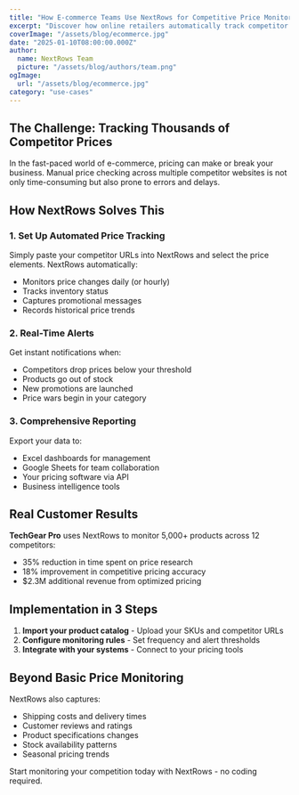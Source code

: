 ```yaml
---
title: "How E-commerce Teams Use NextRows for Competitive Price Monitoring"
excerpt: "Discover how online retailers automatically track competitor prices across thousands of products to stay competitive in real-time."
coverImage: "/assets/blog/ecommerce.jpg"
date: "2025-01-10T08:00:00.000Z"
author:
  name: NextRows Team
  picture: "/assets/blog/authors/team.png"
ogImage:
  url: "/assets/blog/ecommerce.jpg"
category: "use-cases"
---
```


## The Challenge: Tracking Thousands of Competitor Prices

In the fast-paced world of e-commerce, pricing can make or break your business. Manual price checking across multiple competitor websites is not only time-consuming but also prone to errors and delays.

## How NextRows Solves This

### 1. Set Up Automated Price Tracking

Simply paste your competitor URLs into NextRows and select the price elements. NextRows automatically:
* Monitors price changes daily (or hourly)
* Tracks inventory status
* Captures promotional messages
* Records historical price trends

### 2. Real-Time Alerts

Get instant notifications when:
* Competitors drop prices below your threshold
* Products go out of stock
* New promotions are launched
* Price wars begin in your category

### 3. Comprehensive Reporting

Export your data to:
* Excel dashboards for management
* Google Sheets for team collaboration
* Your pricing software via API
* Business intelligence tools

## Real Customer Results

**TechGear Pro** uses NextRows to monitor 5,000+ products across 12 competitors:
* 35% reduction in time spent on price research
* 18% improvement in competitive pricing accuracy
* $2.3M additional revenue from optimized pricing

## Implementation in 3 Steps

1. **Import your product catalog** - Upload your SKUs and competitor URLs
2. **Configure monitoring rules** - Set frequency and alert thresholds
3. **Integrate with your systems** - Connect to your pricing tools

## Beyond Basic Price Monitoring

NextRows also captures:
* Shipping costs and delivery times
* Customer reviews and ratings
* Product specifications changes
* Stock availability patterns
* Seasonal pricing trends

Start monitoring your competition today with NextRows - no coding required.